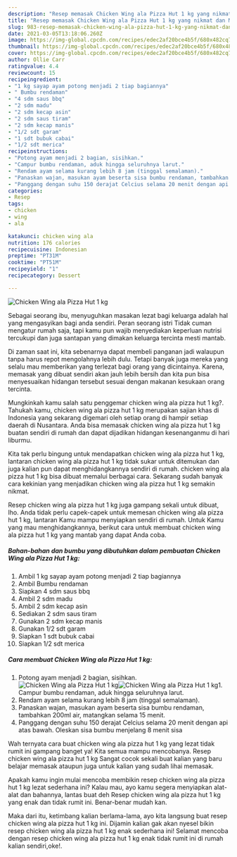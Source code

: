```yaml
---
description: "Resep memasak Chicken Wing ala Pizza Hut 1 kg yang nikmat dan Mudah Dibuat"
title: "Resep memasak Chicken Wing ala Pizza Hut 1 kg yang nikmat dan Mudah Dibuat"
slug: 983-resep-memasak-chicken-wing-ala-pizza-hut-1-kg-yang-nikmat-dan-mudah-dibuat
date: 2021-03-05T13:18:06.260Z
image: https://img-global.cpcdn.com/recipes/edec2af20bce4b5f/680x482cq70/chicken-wing-ala-pizza-hut-1-kg-foto-resep-utama.jpg
thumbnail: https://img-global.cpcdn.com/recipes/edec2af20bce4b5f/680x482cq70/chicken-wing-ala-pizza-hut-1-kg-foto-resep-utama.jpg
cover: https://img-global.cpcdn.com/recipes/edec2af20bce4b5f/680x482cq70/chicken-wing-ala-pizza-hut-1-kg-foto-resep-utama.jpg
author: Ollie Carr
ratingvalue: 4.4
reviewcount: 15
recipeingredient:
- "1 kg sayap ayam potong menjadi 2 tiap bagiannya"
- " Bumbu rendaman"
- "4 sdm saus bbq"
- "2 sdm madu"
- "2 sdm kecap asin"
- "2 sdm saus tiram"
- "2 sdm kecap manis"
- "1/2 sdt garam"
- "1 sdt bubuk cabai"
- "1/2 sdt merica"
recipeinstructions:
- "Potong ayam menjadi 2 bagian, sisihkan."
- "Campur bumbu rendaman, aduk hingga seluruhnya larut."
- "Rendam ayam selama kurang lebih 8 jam (tinggal semalaman)."
- "Panaskan wajan, masukan ayam beserta sisa bumbu rendaman, tambahkan 200ml air, matangkan selama 15 menit."
- "Panggang dengan suhu 150 derajat Celcius selama 20 menit dengan api atas bawah. Oleskan sisa bumbu menjelang 8 menit sisa"
categories:
- Resep
tags:
- chicken
- wing
- ala

katakunci: chicken wing ala 
nutrition: 176 calories
recipecuisine: Indonesian
preptime: "PT31M"
cooktime: "PT51M"
recipeyield: "1"
recipecategory: Dessert

---
```



![Chicken Wing ala Pizza Hut 1 kg](https://img-global.cpcdn.com/recipes/edec2af20bce4b5f/680x482cq70/chicken-wing-ala-pizza-hut-1-kg-foto-resep-utama.jpg)

Sebagai seorang ibu, menyuguhkan masakan lezat bagi keluarga adalah hal yang mengasyikan bagi anda sendiri. Peran seorang istri Tidak cuman mengatur rumah saja, tapi kamu pun wajib menyediakan keperluan nutrisi tercukupi dan juga santapan yang dimakan keluarga tercinta mesti mantab.

Di zaman  saat ini, kita sebenarnya dapat membeli panganan jadi walaupun tanpa harus repot mengolahnya lebih dulu. Tetapi banyak juga mereka yang selalu mau memberikan yang terlezat bagi orang yang dicintainya. Karena, memasak yang dibuat sendiri akan jauh lebih bersih dan kita pun bisa menyesuaikan hidangan tersebut sesuai dengan makanan kesukaan orang tercinta. 



Mungkinkah kamu salah satu penggemar chicken wing ala pizza hut 1 kg?. Tahukah kamu, chicken wing ala pizza hut 1 kg merupakan sajian khas di Indonesia yang sekarang digemari oleh setiap orang di hampir setiap daerah di Nusantara. Anda bisa memasak chicken wing ala pizza hut 1 kg buatan sendiri di rumah dan dapat dijadikan hidangan kesenanganmu di hari liburmu.

Kita tak perlu bingung untuk mendapatkan chicken wing ala pizza hut 1 kg, lantaran chicken wing ala pizza hut 1 kg tidak sukar untuk ditemukan dan juga kalian pun dapat menghidangkannya sendiri di rumah. chicken wing ala pizza hut 1 kg bisa dibuat memalui berbagai cara. Sekarang sudah banyak cara kekinian yang menjadikan chicken wing ala pizza hut 1 kg semakin nikmat.

Resep chicken wing ala pizza hut 1 kg juga gampang sekali untuk dibuat, lho. Anda tidak perlu capek-capek untuk memesan chicken wing ala pizza hut 1 kg, lantaran Kamu mampu menyiapkan sendiri di rumah. Untuk Kamu yang mau menghidangkannya, berikut cara untuk membuat chicken wing ala pizza hut 1 kg yang mantab yang dapat Anda coba.

<!--inarticleads1-->

##### Bahan-bahan dan bumbu yang dibutuhkan dalam pembuatan Chicken Wing ala Pizza Hut 1 kg:

1. Ambil 1 kg sayap ayam potong menjadi 2 tiap bagiannya
1. Ambil  Bumbu rendaman
1. Siapkan 4 sdm saus bbq
1. Ambil 2 sdm madu
1. Ambil 2 sdm kecap asin
1. Sediakan 2 sdm saus tiram
1. Gunakan 2 sdm kecap manis
1. Gunakan 1/2 sdt garam
1. Siapkan 1 sdt bubuk cabai
1. Siapkan 1/2 sdt merica




<!--inarticleads2-->

##### Cara membuat Chicken Wing ala Pizza Hut 1 kg:

1. Potong ayam menjadi 2 bagian, sisihkan.
<img src="https://img-global.cpcdn.com/steps/e6c532a4cfc54def/160x128cq70/chicken-wing-ala-pizza-hut-1-kg-langkah-memasak-1-foto.jpg" alt="Chicken Wing ala Pizza Hut 1 kg"><img src="https://img-global.cpcdn.com/steps/e46c6376e04e4062/160x128cq70/chicken-wing-ala-pizza-hut-1-kg-langkah-memasak-1-foto.jpg" alt="Chicken Wing ala Pizza Hut 1 kg">1. Campur bumbu rendaman, aduk hingga seluruhnya larut.
1. Rendam ayam selama kurang lebih 8 jam (tinggal semalaman).
1. Panaskan wajan, masukan ayam beserta sisa bumbu rendaman, tambahkan 200ml air, matangkan selama 15 menit.
1. Panggang dengan suhu 150 derajat Celcius selama 20 menit dengan api atas bawah. Oleskan sisa bumbu menjelang 8 menit sisa




Wah ternyata cara buat chicken wing ala pizza hut 1 kg yang lezat tidak rumit ini gampang banget ya! Kita semua mampu mencobanya. Resep chicken wing ala pizza hut 1 kg Sangat cocok sekali buat kalian yang baru belajar memasak ataupun juga untuk kalian yang sudah lihai memasak.

Apakah kamu ingin mulai mencoba membikin resep chicken wing ala pizza hut 1 kg lezat sederhana ini? Kalau mau, ayo kamu segera menyiapkan alat-alat dan bahannya, lantas buat deh Resep chicken wing ala pizza hut 1 kg yang enak dan tidak rumit ini. Benar-benar mudah kan. 

Maka dari itu, ketimbang kalian berlama-lama, ayo kita langsung buat resep chicken wing ala pizza hut 1 kg ini. Dijamin kalian gak akan nyesel bikin resep chicken wing ala pizza hut 1 kg enak sederhana ini! Selamat mencoba dengan resep chicken wing ala pizza hut 1 kg enak tidak rumit ini di rumah kalian sendiri,oke!.


